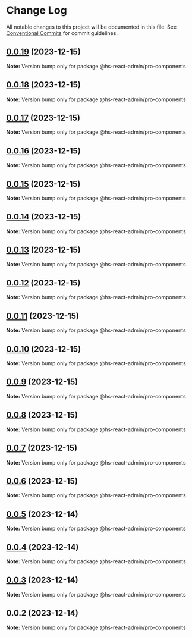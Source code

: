 # Change Log

All notable changes to this project will be documented in this file. See [Conventional Commits](https://conventionalcommits.org) for commit guidelines.

## [0.0.19](https://git.aihuoshi.net/algo_analysis_plat/web/fd-react-admin-components/compare/@hs-react-admin/pro-components@0.0.18...@hs-react-admin/pro-components@0.0.19) (2023-12-15)

**Note:** Version bump only for package @hs-react-admin/pro-components

## [0.0.18](https://git.aihuoshi.net/algo_analysis_plat/web/fd-react-admin-components/compare/@hs-react-admin/pro-components@0.0.17...@hs-react-admin/pro-components@0.0.18) (2023-12-15)

**Note:** Version bump only for package @hs-react-admin/pro-components

## [0.0.17](https://git.aihuoshi.net/algo_analysis_plat/web/fd-react-admin-components/compare/@hs-react-admin/pro-components@0.0.16...@hs-react-admin/pro-components@0.0.17) (2023-12-15)

**Note:** Version bump only for package @hs-react-admin/pro-components

## [0.0.16](https://git.aihuoshi.net/algo_analysis_plat/web/fd-react-admin-components/compare/@hs-react-admin/pro-components@0.0.15...@hs-react-admin/pro-components@0.0.16) (2023-12-15)

**Note:** Version bump only for package @hs-react-admin/pro-components

## [0.0.15](https://git.aihuoshi.net/algo_analysis_plat/web/fd-react-admin-components/compare/@hs-react-admin/pro-components@0.0.14...@hs-react-admin/pro-components@0.0.15) (2023-12-15)

**Note:** Version bump only for package @hs-react-admin/pro-components

## [0.0.14](https://git.aihuoshi.net/algo_analysis_plat/web/fd-react-admin-components/compare/@hs-react-admin/pro-components@0.0.13...@hs-react-admin/pro-components@0.0.14) (2023-12-15)

**Note:** Version bump only for package @hs-react-admin/pro-components

## [0.0.13](https://git.aihuoshi.net/algo_analysis_plat/web/fd-react-admin-components/compare/@hs-react-admin/pro-components@0.0.12...@hs-react-admin/pro-components@0.0.13) (2023-12-15)

**Note:** Version bump only for package @hs-react-admin/pro-components

## [0.0.12](https://git.aihuoshi.net/algo_analysis_plat/web/fd-react-admin-components/compare/@hs-react-admin/pro-components@0.0.11...@hs-react-admin/pro-components@0.0.12) (2023-12-15)

**Note:** Version bump only for package @hs-react-admin/pro-components

## [0.0.11](https://git.aihuoshi.net/algo_analysis_plat/web/fd-react-admin-components/compare/@hs-react-admin/pro-components@0.0.10...@hs-react-admin/pro-components@0.0.11) (2023-12-15)

**Note:** Version bump only for package @hs-react-admin/pro-components

## [0.0.10](https://git.aihuoshi.net/algo_analysis_plat/web/fd-react-admin-components/compare/@hs-react-admin/pro-components@0.0.9...@hs-react-admin/pro-components@0.0.10) (2023-12-15)

**Note:** Version bump only for package @hs-react-admin/pro-components

## [0.0.9](https://git.aihuoshi.net/algo_analysis_plat/web/fd-react-admin-components/compare/@hs-react-admin/pro-components@0.0.8...@hs-react-admin/pro-components@0.0.9) (2023-12-15)

**Note:** Version bump only for package @hs-react-admin/pro-components

## [0.0.8](https://git.aihuoshi.net/algo_analysis_plat/web/fd-react-admin-components/compare/@hs-react-admin/pro-components@0.0.7...@hs-react-admin/pro-components@0.0.8) (2023-12-15)

**Note:** Version bump only for package @hs-react-admin/pro-components

## [0.0.7](https://git.aihuoshi.net/algo_analysis_plat/web/fd-react-admin-components/compare/@hs-react-admin/pro-components@0.0.6...@hs-react-admin/pro-components@0.0.7) (2023-12-15)

**Note:** Version bump only for package @hs-react-admin/pro-components

## [0.0.6](https://git.aihuoshi.net/algo_analysis_plat/web/fd-react-admin-components/compare/@hs-react-admin/pro-components@0.0.5...@hs-react-admin/pro-components@0.0.6) (2023-12-15)

**Note:** Version bump only for package @hs-react-admin/pro-components

## [0.0.5](https://git.aihuoshi.net/algo_analysis_plat/web/fd-react-admin-components/compare/@hs-react-admin/pro-components@0.0.4...@hs-react-admin/pro-components@0.0.5) (2023-12-14)

**Note:** Version bump only for package @hs-react-admin/pro-components

## [0.0.4](https://git.aihuoshi.net/algo_analysis_plat/web/fd-react-admin-components/compare/@hs-react-admin/pro-components@0.0.3...@hs-react-admin/pro-components@0.0.4) (2023-12-14)

**Note:** Version bump only for package @hs-react-admin/pro-components

## [0.0.3](https://git.aihuoshi.net/algo_analysis_plat/web/fd-react-admin-components/compare/@hs-react-admin/pro-components@0.0.2...@hs-react-admin/pro-components@0.0.3) (2023-12-14)

**Note:** Version bump only for package @hs-react-admin/pro-components

## 0.0.2 (2023-12-14)

**Note:** Version bump only for package @hs-react-admin/pro-components
